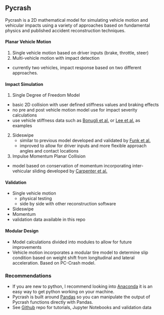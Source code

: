Pycrash
------------------------------------------------

Pycrash is a 2D mathematical model for simulating vehicle motion and vehicular impacts using a variety of approaches based on fundamental physics and published accident reconstruction techniques.  


#### Planar Vehicle Motion
1. Single vehicle motion based on driver inputs (brake, throttle, steer)
2. Multi-vehicle motion with impact detection
  - currently two vehicles, impact response based on two different approaches.  

#### Impact Simulation
1. Single Degree of Freedom Model
  - basic 2D collision with user defined stiffness values and braking effects
  - no pre and post vehicle motion model use for impact severity calculations
  - use vehicle stiffness data such as [Bonugli et al.](https://www.sae.org/publications/technical-papers/content/2017-01-1417/) or [Lee et al.](https://www.sae.org/publications/technical-papers/content/2014-01-0351/) as examples

2. Sideswipe
    - similar to previous model developed and validated by [Funk et al.](https://www.sae.org/publications/technical-papers/content/2004-01-1185/)
    - improved to allow for driver inputs and more flexible approach angles and contact locations
3. Impulse Momentum Planar Collision
  - model based on conservation of momentum incorporating inter-vehicular sliding developed by [Carpenter et al.](https://www.sae.org/publications/technical-papers/content/2019-01-0422/)


#### Validation
  - Single vehicle motion
    - physical testing
    - side by side with other reconstruction software
  - Sideswipe
  - Momentum
  - validation data available in this repo

#### Modular Design

  - Model calculations divided into modules to allow for future improvements
  - Vehicle motion incorporates a modular tire model to determine slip condition based on weight shift from longitudinal and lateral acceleration.  Based on PC-Crash model.






### Recommendations
- If you are new to python, I recommend looking into [Anaconda](https://www.anaconda.com/) it is an easy way to get python working on your machine.    
- Pycrash is built around [Pandas](https://pandas.pydata.org/) so you can manipulate the output of Pycrash functions directly with Pandas.
- See [Github](https://github.com/joe-cormier/pycrash) repo for tutorials, Jupyter Notebooks and validation data
